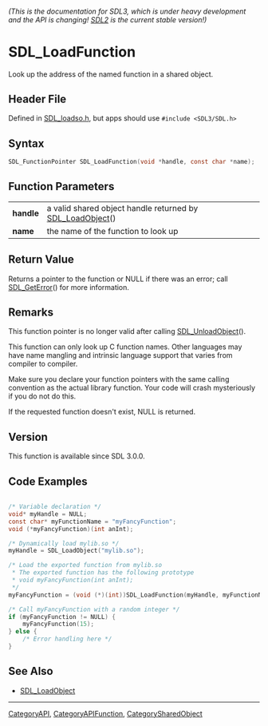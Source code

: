 ###### (This is the documentation for SDL3, which is under heavy development and the API is changing! [SDL2](https://wiki.libsdl.org/SDL2/) is the current stable version!)
# SDL_LoadFunction

Look up the address of the named function in a shared object.

## Header File

Defined in [SDL_loadso.h](https://github.com/libsdl-org/SDL/blob/main/include/SDL3/SDL_loadso.h), but apps should use `#include <SDL3/SDL.h>`

## Syntax

```c
SDL_FunctionPointer SDL_LoadFunction(void *handle, const char *name);

```

## Function Parameters

|                |                                                                             |
| -------------- | --------------------------------------------------------------------------- |
| **handle**     | a valid shared object handle returned by [SDL_LoadObject](SDL_LoadObject)() |
| **name**       | the name of the function to look up                                         |

## Return Value

Returns a pointer to the function or NULL if there was an error; call
[SDL_GetError](SDL_GetError)() for more information.

## Remarks

This function pointer is no longer valid after calling
[SDL_UnloadObject](SDL_UnloadObject)().

This function can only look up C function names. Other languages may have
name mangling and intrinsic language support that varies from compiler to
compiler.

Make sure you declare your function pointers with the same calling
convention as the actual library function. Your code will crash
mysteriously if you do not do this.

If the requested function doesn't exist, NULL is returned.

## Version

This function is available since SDL 3.0.0.

## Code Examples

```c

/* Variable declaration */
void* myHandle = NULL;
const char* myFunctionName = "myFancyFunction";
void (*myFancyFunction)(int anInt);

/* Dynamically load mylib.so */
myHandle = SDL_LoadObject("mylib.so");

/* Load the exported function from mylib.so
 * The exported function has the following prototype
 * void myFancyFunction(int anInt);
 */
myFancyFunction = (void (*)(int))SDL_LoadFunction(myHandle, myFunctionName);

/* Call myFancyFunction with a random integer */
if (myFancyFunction != NULL) {
    myFancyFunction(15);
} else {
    /* Error handling here */
}
```

## See Also

* [SDL_LoadObject](SDL_LoadObject)

----
[CategoryAPI](CategoryAPI), [CategoryAPIFunction](CategoryAPIFunction), [CategorySharedObject](CategorySharedObject)



